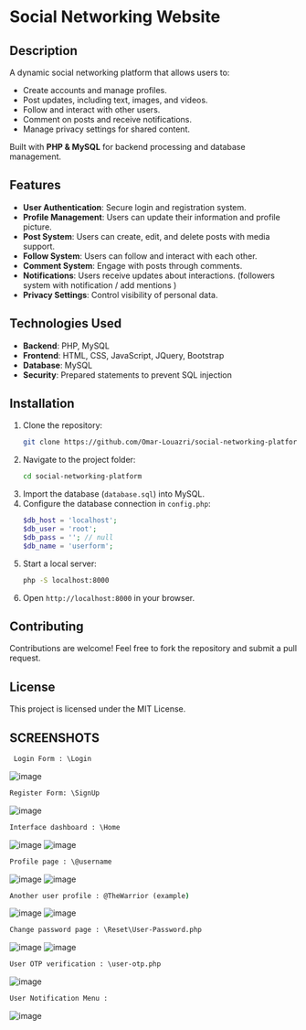 ﻿# Social Networking Website

## Description
A dynamic social networking platform that allows users to:
- Create accounts and manage profiles.
- Post updates, including text, images, and videos.
- Follow and interact with other users.
- Comment on posts and receive notifications.
- Manage privacy settings for shared content.

Built with **PHP & MySQL** for backend processing and database management.

## Features
- **User Authentication**: Secure login and registration system.
- **Profile Management**: Users can update their information and profile picture.
- **Post System**: Users can create, edit, and delete posts with media support.
- **Follow System**: Users can follow and interact with each other.
- **Comment System**: Engage with posts through comments.
- **Notifications**: Users receive updates about interactions. (followers system with notification / add mentions )
- **Privacy Settings**: Control visibility of personal data.

## Technologies Used
- **Backend**: PHP, MySQL
- **Frontend**: HTML, CSS, JavaScript, JQuery, Bootstrap
- **Database**: MySQL
- **Security**: Prepared statements to prevent SQL injection

## Installation
1. Clone the repository:
   ```bash
   git clone https://github.com/Omar-Louazri/social-networking-platform
   ```
2. Navigate to the project folder:
   ```bash
   cd social-networking-platform
   ```
3. Import the database (`database.sql`) into MySQL.
4. Configure the database connection in `config.php`:
   ```php
   $db_host = 'localhost';
   $db_user = 'root';
   $db_pass = ''; // null
   $db_name = 'userform';
   ```
5. Start a local server:
   ```bash
   php -S localhost:8000
   ```
6. Open `http://localhost:8000` in your browser.

## Contributing
Contributions are welcome! Feel free to fork the repository and submit a pull request.

## License
This project is licensed under the MIT License.
## SCREENSHOTS 

  ```cmd
   Login Form : \Login
  ```
![image](https://github.com/user-attachments/assets/74f1605c-ac6e-4fb4-8373-812105e57ba6)

```cmd
Register Form: \SignUp
```
![image](https://github.com/user-attachments/assets/336ca4de-830d-45d3-9ee8-2cd14ced091f)

```cmd
Interface dashboard : \Home
```
![image](https://github.com/user-attachments/assets/f4c03f6f-ff85-480d-b9ea-8500ef50bc03)
![image](https://github.com/user-attachments/assets/088303a5-c1db-44b7-a156-9fba677c80de)

```cmd
Profile page : \@username
```
![image](https://github.com/user-attachments/assets/4ec5b987-7a99-4b4e-86f2-c48fa2efbaad)
![image](https://github.com/user-attachments/assets/cab54970-3a2b-4c5d-b0a1-69b7875ff0d6)

```cmd
Another user profile : @TheWarrior (example)
```
![image](https://github.com/user-attachments/assets/f1cb8b8f-0554-408e-8225-2f16df293786)
![image](https://github.com/user-attachments/assets/1eb430ee-351a-45d9-81c5-222173893f4d)
```cmd
Change password page : \Reset\User-Password.php
```
![image](https://github.com/user-attachments/assets/1b426c85-dc69-4dfe-9a8c-7a09e52a5910)
![image](https://github.com/user-attachments/assets/295fc31c-5ad7-44a2-b3f5-4f7dc4afe9c8)

```cmd
User OTP verification : \user-otp.php
```
![image](https://github.com/user-attachments/assets/b5411c85-e375-435b-a509-fb5a872b3b59)

```cmd
User Notification Menu :
```
![image](https://github.com/user-attachments/assets/d0395849-c3a2-49a7-a304-0f311d9c6baa)
